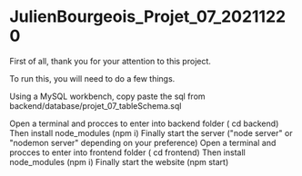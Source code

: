 # JulienBourgeois_Projet_07_20211220

First of all, thank you for your attention to this project.

To run this, you will need to do a few things.

Using a MySQL workbench, copy paste the sql from backend/database/projet_07_tableSchema.sql

Open a terminal and procces to enter into backend folder ( cd backend)
  Then install node_modules (npm i)
  Finally start the server ("node server" or "nodemon server" depending on your preference)
Open a terminal and procces to enter into frontend folder ( cd frontend)
  Then install node_modules (npm i)
  Finally start the website (npm start)
 
